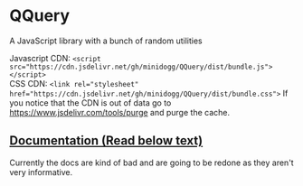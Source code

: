 # QQuery
A JavaScript library with a bunch of random utilities

Javascript CDN: ``<script src="https://cdn.jsdelivr.net/gh/minidogg/QQuery/dist/bundle.js"></script>``  
CSS CDN: ``<link rel="stylesheet" href="https://cdn.jsdelivr.net/gh/minidogg/QQuery/dist/bundle.css">``
If you notice that the CDN is out of data go to https://www.jsdelivr.com/tools/purge and purge the cache.

## [Documentation (Read below text)](https://minidogg.github.io/QQuery/docs/index.html)
Currently the docs are kind of bad and are going to be redone as they aren't very informative.
